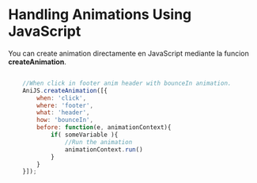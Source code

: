 Handling Animations Using JavaScript
=====================================

You can create animation directamente en JavaScript mediante la funcion **createAnimation**.

```javascript

	//When click in footer anim header with bounceIn animation.
    AniJS.createAnimation([{
        when: 'click',
        where: 'footer',
        what: 'header',
        how: 'bounceIn',
        before: function(e, animationContext){
			if( someVariable ){
				//Run the animation
				animationContext.run()
			}
    	}
    }]);

```
